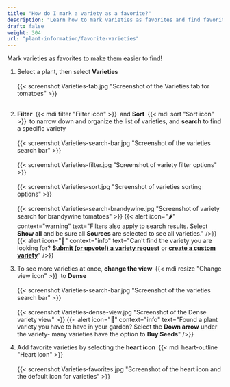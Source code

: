 ```yaml
---
title: "How do I mark a variety as a favorite?"
description: "Learn how to mark varieties as favorites and find favorite varieties"
draft: false
weight: 304
url: "plant-information/favorite-varieties"
---
```


Mark varieties as favorites to make them easier to find!

1. Select a plant, then select **Varieties**<br /><br />
{{< screenshot Varieties-tab.jpg "Screenshot of the Varieties tab for tomatoes" >}}<br /><br />

2. **Filter** {{< mdi filter "Filter icon" >}} and **Sort** {{< mdi sort "Sort icon" >}} to narrow down and organize the list of varieties, and **search** to find a specific variety<br /><br />
{{< screenshot Varieties-search-bar.jpg "Screenshot of the varieties search bar" >}}<br /><br />
{{< screenshot Varieties-filter.jpg "Screenshot of variety filter options" >}}<br /><br />
{{< screenshot Varieties-sort.jpg "Screenshot of varieties sorting options" >}}<br /><br />
{{< screenshot Varieties-search-brandywine.jpg "Screenshot of variety search for brandywine tomatoes" >}}
{{< alert icon="🌶️" context="warning" text="Filters also apply to search results. Select **Show all** and be sure all **Sources** are selected to see all varieties." />}}
{{< alert icon="🌱" context="info" text="Can't find the variety you are looking for? [**Submit (or upvote!) a variety request**](https://planter.garden/requests) or [**create a custom variety**](../../plant-information/custom-varieties/)" />}}

5. To see more varieties at once, **change the view** {{< mdi resize "Change view icon" >}} to **Dense**<br /><br />
{{< screenshot Varieties-search-bar.jpg "Screenshot of the varieties search bar" >}}<br /><br />
{{< screenshot Varieties-dense-view.jpg "Screenshot of the Dense variety view" >}}
{{< alert icon="🍅" context="info" text="Found a plant variety you have to have in your garden? Select the **Down arrow** under the variety- many varieties have the option to **Buy Seeds**" />}}

6. Add favorite varieties by selecting the **heart icon** {{< mdi heart-outline "Heart icon" >}}<br /><br />
{{< screenshot Varieties-favorites.jpg "Screenshot of the heart icon and the default icon for varieties" >}}<br /><br />
